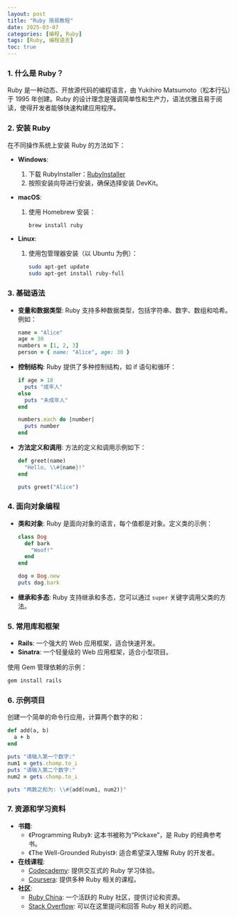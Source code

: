 ```yaml
---
layout: post
title: "Ruby 简易教程"
date: 2025-03-07
categories: [编程, Ruby]
tags: [Ruby, 编程语言]
toc: true
---
```


### 1. 什么是 Ruby？
Ruby 是一种动态、开放源代码的编程语言，由 Yukihiro Matsumoto（松本行弘）于 1995 年创建。Ruby 的设计理念是强调简单性和生产力，语法优雅且易于阅读，使得开发者能够快速构建应用程序。

### 2. 安装 Ruby
在不同操作系统上安装 Ruby 的方法如下：

- **Windows**:
  1. 下载 RubyInstaller：[RubyInstaller](https://rubyinstaller.org/)
  2. 按照安装向导进行安装，确保选择安装 DevKit。

- **macOS**:
  1. 使用 Homebrew 安装：
     ```bash
     brew install ruby
     ```

- **Linux**:
  1. 使用包管理器安装（以 Ubuntu 为例）：
     ```bash
     sudo apt-get update
     sudo apt-get install ruby-full
     ```

### 3. 基础语法
- **变量和数据类型**:
  Ruby 支持多种数据类型，包括字符串、数字、数组和哈希。例如：
  ```ruby
  name = "Alice"
  age = 30
  numbers = [1, 2, 3]
  person = { name: "Alice", age: 30 }
  ```

- **控制结构**:
  Ruby 提供了多种控制结构，如 if 语句和循环：
  ```ruby
  if age > 18
    puts "成年人"
  else
    puts "未成年人"
  end

  numbers.each do |number|
    puts number
  end
  ```

- **方法定义和调用**:
  方法的定义和调用示例如下：
  ```ruby
  def greet(name)
    "Hello, \\#{name}!"
  end

  puts greet("Alice")
  ```

### 4. 面向对象编程
- **类和对象**:
  Ruby 是面向对象的语言，每个值都是对象。定义类的示例：
  ```ruby
  class Dog
    def bark
      "Woof!"
    end
  end

  dog = Dog.new
  puts dog.bark
  ```

- **继承和多态**:
  Ruby 支持继承和多态，您可以通过 `super` 关键字调用父类的方法。

### 5. 常用库和框架
- **Rails**: 一个强大的 Web 应用框架，适合快速开发。
- **Sinatra**: 一个轻量级的 Web 应用框架，适合小型项目。

使用 Gem 管理依赖的示例：
```bash
gem install rails
```

### 6. 示例项目
创建一个简单的命令行应用，计算两个数字的和：
```ruby
def add(a, b)
  a + b
end

puts "请输入第一个数字:"
num1 = gets.chomp.to_i
puts "请输入第二个数字:"
num2 = gets.chomp.to_i

puts "两数之和为: \\#{add(num1, num2)}"
```

### 7. 资源和学习资料
- **书籍**: 
  - 《Programming Ruby》: 这本书被称为“Pickaxe”，是 Ruby 的经典参考书。
  - 《The Well-Grounded Rubyist》: 适合希望深入理解 Ruby 的开发者。
- **在线课程**: 
  - [Codecademy](https://www.codecademy.com/learn/learn-ruby): 提供交互式的 Ruby 学习体验。
  - [Coursera](https://www.coursera.org/specializations/ruby): 提供多种 Ruby 相关的课程。
- **社区**: 
  - [Ruby China](https://ruby-china.org/): 一个活跃的 Ruby 社区，提供讨论和资源。
  - [Stack Overflow](https://stackoverflow.com/questions/tagged/ruby): 可以在这里提问和回答 Ruby 相关的问题。

